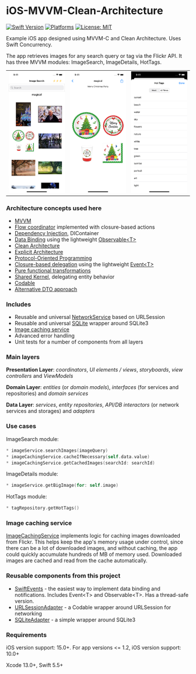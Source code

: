 # iOS-MVVM-Clean-Architecture
[![Swift Version](https://img.shields.io/badge/Swift-5-F16D39.svg?style=flat)](https://swift.org)
[![Platforms](https://img.shields.io/badge/platform-iOS-lightgrey.svg)](https://developer.apple.com/swift/)
[![License: MIT](https://img.shields.io/badge/License-MIT-yellow.svg)](https://github.com/denissimon/iOS-MVVM-Clean-Architecture/blob/master/LICENSE)

Example iOS app designed using MVVM-C and Clean Architecture. Uses Swift Concurrency.

The app retrieves images for any search query or tag via the Flickr API. It has three MVVM modules: ImageSearch, ImageDetails, HotTags.

<table> 
  <tr>
    <td> <img src="Screenshots/1 iOS-MVVM-Clean-Architecture Screen Shot - 2023-12-17.png" width = 252px></td>
    <td> <img src="Screenshots/2 iOS-MVVM-Clean-Architecture Screen Shot - 2023-12-17.png" width = 252px></td>
    <td> <img src="Screenshots/3 iOS-MVVM-Clean-Architecture Screen Shot - 2023-12-17.png" width = 252px></td>
  </tr>
</table>

### Architecture concepts used here

- [MVVM][MVVMLink]
- [Flow coordinator][FlowCoordinatorLink] implemented with closure-based actions
- [Dependency Injection][DIContainerLink], DIContainer
- [Data Binding][DataBindingLink] using the lightweight [Observable\<T\>][ObservableLink]
- [Clean Architecture][CleanArchitectureLink]
- [Explicit Architecture][ExplicitArchitectureLink]
- [Protocol-Oriented Programming][POPLink]
- [Closure-based delegation][ClosureBasedDelegationLink] using the lightweight [Event\<T\>][EventLink]
- [Pure functional transformations][PureFunctionalTransformationsLink]
- [Shared Kernel][SharedKernelLink], delegating entity behavior
- [Codable][CodableLink]
- [Alternative DTO approach][AlternativeDTOApproachLink]

[MVVMLink]: https://github.com/denissimon/iOS-MVVM-Clean-Architecture/tree/master/ImageSearch/Modules/ImagesFeature/ImageSearch
[FlowCoordinatorLink]: https://github.com/denissimon/iOS-MVVM-Clean-Architecture/tree/master/ImageSearch/Coordinator
[DIContainerLink]: https://github.com/denissimon/iOS-MVVM-Clean-Architecture/blob/master/ImageSearch/Coordinator/DIContainer/DIContainer.swift
[ObservableLink]: https://github.com/denissimon/iOS-MVVM-Clean-Architecture/blob/master/ImageSearch/Common/Utils/SwiftEvents.swift#L86
[DataBindingLink]: https://github.com/denissimon/iOS-MVVM-Clean-Architecture/blob/master/ImageSearch/Modules/ImagesFeature/ImageSearch/ViewModel/DefaultImageSearchViewModel.swift
[EventLink]: https://github.com/denissimon/iOS-MVVM-Clean-Architecture/tree/master/ImageSearch/Common/Utils/SwiftEvents.swift
[CleanArchitectureLink]: https://blog.cleancoder.com/uncle-bob/2012/08/13/the-clean-architecture.html
[ExplicitArchitectureLink]: https://herbertograca.com/2017/11/16/explicit-architecture-01-ddd-hexagonal-onion-clean-cqrs-how-i-put-it-all-together
[POPLink]: https://www.swiftanytime.com/blog/protocol-oriented-programming-in-swift
[ClosureBasedDelegationLink]: https://github.com/denissimon/iOS-MVVM-Clean-Architecture/blob/master/ImageSearch/Modules/ImagesFeature/HotTags/ViewModel/DefaultHotTagsViewModel.swift
[PureFunctionalTransformationsLink]: https://github.com/denissimon/iOS-MVVM-Clean-Architecture/blob/master/ImageSearch/Data/Repositories/DefaultImageRepository.swift 
[SharedKernelLink]: https://github.com/denissimon/iOS-MVVM-Clean-Architecture/blob/master/ImageSearch/Domain/Services/SharedKernel.swift
[CodableLink]: https://github.com/denissimon/iOS-MVVM-Clean-Architecture/blob/master/ImageSearch/Domain/Entities/Image.swift
[AlternativeDTOApproachLink]: https://medium.com/geekculture/why-we-shouldnt-use-data-transfer-objects-in-swift-38dcef529a66

### Includes

- Reusable and universal [NetworkService][NetworkServiceLink] based on URLSession
- Reusable and universal [SQLite][SQLiteAdapterLink] wrapper around SQLite3
- [Image caching service][ImageCachingServiceLink]
- Advanced error handling
- Unit tests for a number of components from all layers

[NetworkServiceLink]: https://github.com/denissimon/iOS-MVVM-Clean-Architecture/tree/master/ImageSearch/Data/Network/NetworkService
[SQLiteAdapterLink]: https://github.com/denissimon/iOS-MVVM-Clean-Architecture/blob/master/ImageSearch/Data/Storages/SQLite
[ImageCachingServiceLink]: https://github.com/denissimon/iOS-MVVM-Clean-Architecture/blob/master/ImageSearch/Data/Services/DefaultImageCachingService.swift

### Main layers

**Presentation Layer**: _coordinators_, _UI elements / views_, _storyboards_, _view controllers_ and _ViewModels_

**Domain Layer**: _entities_ (or _domain models_), _interfaces_ (for services and repositories) and _domain services_

**Data Layer**: _services_, _entity repositories_, _API/DB interactors_ (or network services and storages) and _adapters_

### Use cases

ImageSearch module:
```swift
* imageService.searchImages(imageQuery)
* imageCachingService.cacheIfNecessary(self.data.value)
* imageCachingService.getCachedImages(searchId: searchId)
```

ImageDetails module:
```swift
* imageService.getBigImage(for: self.image)
```

HotTags module:
```swift
* tagRepository.getHotTags()
```

### Image caching service

[ImageCachingService][ImageCachingServiceLink] implements logic for caching images downloaded from Flickr. This helps keep the app's memory usage under control, since there can be a lot of downloaded images, and without caching, the app could quickly accumulate hundreds of MB of memory used. Downloaded images are cached and read from the cache automatically.

### Reusable components from this project

- [SwiftEvents](https://github.com/denissimon/SwiftEvents) - the easiest way to implement data binding and notifications. Includes Event\<T\> and Observable\<T\>. Has a thread-safe version.
- [URLSessionAdapter](https://github.com/denissimon/URLSessionAdapter) - a Codable wrapper around URLSession for networking
- [SQLiteAdapter](https://github.com/denissimon/SQLiteAdapter) - a simple wrapper around SQLite3

### Requirements

iOS version support: 15.0+. For app versions <= 1.2, iOS version support: 10.0+

Xcode 13.0+, Swift 5.5+
